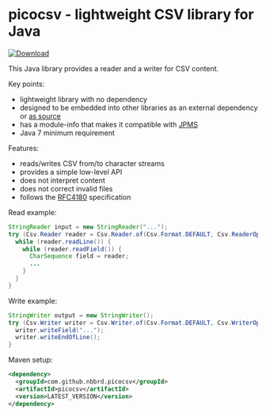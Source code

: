 # picocsv - lightweight CSV library for Java 

[![Download](https://img.shields.io/github/release/nbbrd/picocsv.svg)](https://github.com/nbbrd/picocsv/releases/latest)

This Java library provides a reader and a writer for CSV content.

Key points:
- lightweight library with no dependency
- designed to be embedded into other libraries as an external dependency or [as source](https://github.com/nbbrd/picocsv/blob/develop/src/main/java/nbbrd/picocsv/Csv.java)
- has a module-info that makes it compatible with [JPMS](https://www.baeldung.com/java-9-modularity) 
- Java 7 minimum requirement

Features:
- reads/writes CSV from/to character streams
- provides a simple low-level API
- does not interpret content
- does not correct invalid files
- follows the [RFC4180](https://tools.ietf.org/html/rfc4180) specification

Read example:

```java
StringReader input = new StringReader("...");
try (Csv.Reader reader = Csv.Reader.of(Csv.Format.DEFAULT, Csv.ReaderOptions.DEFAULT, input, Csv.DEFAULT_CHAR_BUFFER_SIZE)) {
  while (reader.readLine()) {
    while (reader.readField()) {
      CharSequence field = reader;
      ...
    }
  }
}
```

Write example:

```java
StringWriter output = new StringWriter();
try (Csv.Writer writer = Csv.Writer.of(Csv.Format.DEFAULT, Csv.WriterOptions.DEFAULT, output, Csv.DEFAULT_CHAR_BUFFER_SIZE)) {
  writer.writeField("...");
  writer.writeEndOfLine();
}
```

Maven setup:

```xml
<dependency>
  <groupId>com.github.nbbrd.picocsv</groupId>
  <artifactId>picocsv</artifactId>
  <version>LATEST_VERSION</version>
</dependency>
```
